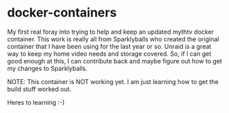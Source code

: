 # docker-containers
My first real foray into trying to help and keep an updated mythtv docker container. 
This work is really all from Sparklyballs who created the original container that I have
been using for the last year or so.   Unraid is a great way to keep my home video needs 
and storage covered.   So, if I can get good enough at this,  I can contribute back and maybe
figure out how to get my changes to Sparklyballs.

NOTE:  This container is NOT working yet.   I am just learning how to get the build
stuff worked out.   

Heres to learning :-)
